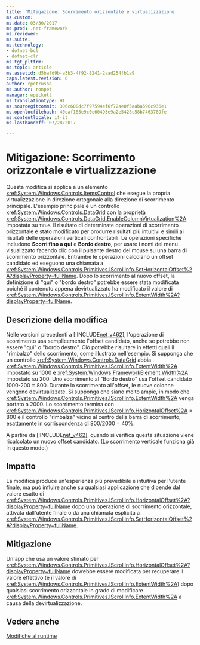 ```yaml
---
title: 'Mitigazione: Scorrimento orizzontale e virtualizzazione'
ms.custom: 
ms.date: 03/30/2017
ms.prod: .net-framework
ms.reviewer: 
ms.suite: 
ms.technology:
- dotnet-bcl
- dotnet-clr
ms.tgt_pltfrm: 
ms.topic: article
ms.assetid: d5bafd9b-a3b3-4f92-8241-2aad254fb1a9
caps.latest.revision: 6
author: rpetrusha
ms.author: ronpet
manager: wpickett
ms.translationtype: HT
ms.sourcegitcommit: 306c608dc7f97594ef6f72ae0f5aaba596c936e1
ms.openlocfilehash: 40eaf185e9c0c60493e9a2e5428c58b7463789fe
ms.contentlocale: it-it
ms.lasthandoff: 07/28/2017

---
```

# <a name="mitigation-horizontal-scrolling-and-virtualization"></a>Mitigazione: Scorrimento orizzontale e virtualizzazione
Questa modifica si applica a un elemento <xref:System.Windows.Controls.ItemsControl> che esegue la propria virtualizzazione in direzione ortogonale alla direzione di scorrimento principale. L'esempio principale è un controllo <xref:System.Windows.Controls.DataGrid> con la proprietà <xref:System.Windows.Controls.DataGrid.EnableColumnVirtualization%2A> impostata su `true`.  Il risultato di determinate operazioni di scorrimento orizzontale è stato modificato per produrre risultati più intuitivi e simili ai risultati delle operazioni verticali confrontabili.  Le operazioni specifiche includono **Scorri fino a qui** e **Bordo destro**, per usare i nomi del menu visualizzato facendo clic con il pulsante destro del mouse su una barra di scorrimento orizzontale.  Entrambe le operazioni calcolano un offset candidato ed eseguono una chiamata a <xref:System.Windows.Controls.Primitives.IScrollInfo.SetHorizontalOffset%2A?displayProperty=fullName>.  Dopo lo scorrimento al nuovo offset, la definizione di "qui" o "bordo destro" potrebbe essere stata modificata poiché il contenuto appena devirtualizzato ha modificato il valore di <xref:System.Windows.Controls.Primitives.IScrollInfo.ExtentWidth%2A?displayProperty=fullName>.  
  
## <a name="description-of-the-change"></a>Descrizione della modifica  
 Nelle versioni precedenti a [!INCLUDE[net_v462](../../../includes/net-v462-md.md)], l'operazione di scorrimento usa semplicemente l'offset candidato, anche se potrebbe non essere "qui" o "bordo destro".  Ciò potrebbe risultare in effetti quali il "rimbalzo" dello scorrimento, come illustrato nell'esempio.  Si supponga che un controllo <xref:System.Windows.Controls.DataGrid> abbia <xref:System.Windows.Controls.Primitives.IScrollInfo.ExtentWidth%2A> impostato su 1000 e <xref:System.Windows.FrameworkElement.Width%2A> impostato su 200.  Uno scorrimento al "Bordo destro" usa l'offset candidato 1000-200 = 800.  Durante lo scorrimento all'offset, le nuove colonne vengono devirtualizzate. Si supponga che siano molto ampie, in modo che <xref:System.Windows.Controls.Primitives.IScrollInfo.ExtentWidth%2A> venga portato a 2000.  Lo scorrimento termina con <xref:System.Windows.Controls.Primitives.IScrollInfo.HorizontalOffset%2A> = 800 e il controllo "rimbalza" vicino al centro della barra di scorrimento, esattamente in corrispondenza di 800/2000 = 40%.  
  
 A partire da [!INCLUDE[net_v462](../../../includes/net-v462-md.md)], quando si verifica questa situazione viene ricalcolato un nuovo offset candidato. (Lo scorrimento verticale funziona già in questo modo.)  
  
## <a name="impact"></a>Impatto  
 La modifica produce un'esperienza più prevedibile e intuitiva per l'utente finale, ma può influire anche su qualsiasi applicazione che dipende dal valore esatto di <xref:System.Windows.Controls.Primitives.IScrollInfo.HorizontalOffset%2A?displayProperty=fullName> dopo una operazione di scorrimento orizzontale, attivata dall'utente finale o da una chiamata esplicita a <xref:System.Windows.Controls.Primitives.IScrollInfo.SetHorizontalOffset%2A?displayProperty=fullName>.  
  
## <a name="mitigation"></a>Mitigazione  
 Un'app che usa un valore stimato per <xref:System.Windows.Controls.Primitives.IScrollInfo.HorizontalOffset%2A?displayProperty=fullName> dovrebbe essere modificata per recuperare il valore effettivo (e il valore di <xref:System.Windows.Controls.Primitives.IScrollInfo.ExtentWidth%2A>) dopo qualsiasi scorrimento orizzontale in grado di modificare <xref:System.Windows.Controls.Primitives.IScrollInfo.ExtentWidth%2A> a causa della devirtualizzazione.  
  
## <a name="see-also"></a>Vedere anche  
 [Modifiche al runtime](../../../docs/framework/migration-guide/runtime-changes-in-the-net-framework-4-6-2.md)


